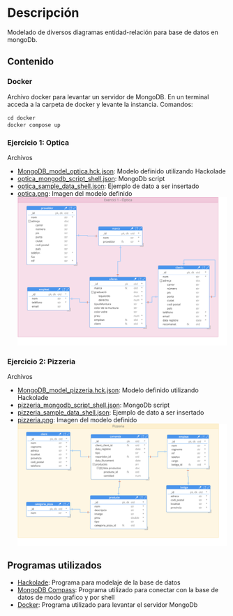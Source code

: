 # Descripción

Modelado de diversos diagramas entidad-relación para base de datos en mongoDb.

## Contenido

### Docker
Archivo docker para levantar un servidor de MongoDB. En un terminal acceda a la carpeta de docker y levante la instancia. Comandos:

```
cd docker
docker compose up
```

### Ejercicio 1: Optica
Archivos
- [MongoDB_model_optica.hck.json](./optica/MongoDB_model_optica.hck.json): Modelo definido utilizando Hackolade
- [optica_mongodb_script_shell.json](./optica/optica_mongodb_script_shell.json): MongoDb script
- [optica_sample_data_shell.json](./optica/optica_sample_data_shell.json): Ejemplo de dato a ser insertado
- [optica.png](./optica/optica.png): Imagen del modelo definido
![Modelo optica](./optica/optica.png)

### Ejercicio 2: Pizzeria
Archivos
- [MongoDB_model_pizzeria.hck.json](./pizzeria/MongoDB_model_pizzeria.hck.json): Modelo definido utilizando Hackolade
- [pizzeria_mongodb_script_shell.json](./pizzeria/pizzeria_mongodb_script_shell.json): MongoDb script
- [pizzeria_sample_data_shell.json](./pizzeria/pizzeria_mongodb_data_shell.json): Ejemplo de dato a ser insertado
- [pizzeria.png](./pizzeria/pizzeria.png): Imagen del modelo definido
![Modelo pizzeria](./pizzeria/pizzeria.png)

## Programas utilizados
- [Hackolade](https://hackolade.com/): Programa para modelaje de la base de datos
- [MongoDB Compass](https://www.mongodb.com/es/products/compass): Programa utilizado para conectar con la base de datos de modo grafico y por shell
- [Docker](https://www.docker.com/): Programa utilizado para levantar el servidor MongoDb
